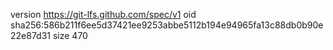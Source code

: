 version https://git-lfs.github.com/spec/v1
oid sha256:586b211f6ee5d37421ee9253abbe5112b194e94965fa13c88db0b90e22e87d31
size 470
